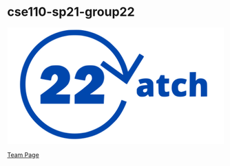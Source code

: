 # cse110-sp21-group22
<img src="./admin/branding/cse110logo.svg">

[Team Page](cse110-sp21-group22\admin\misc\rules.md)
